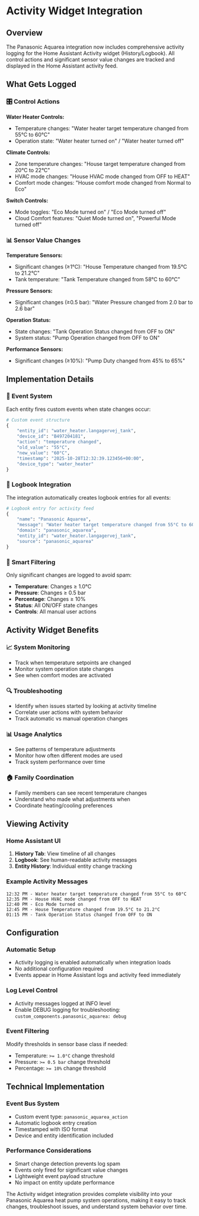 # Activity Widget Integration

## Overview

The Panasonic Aquarea integration now includes comprehensive activity logging for the Home Assistant Activity widget (History/Logbook). All control actions and significant sensor value changes are tracked and displayed in the Home Assistant activity feed.

## What Gets Logged

### 🎛️ **Control Actions**

**Water Heater Controls:**
- Temperature changes: "Water heater target temperature changed from 55°C to 60°C"
- Operation state: "Water heater turned on" / "Water heater turned off"

**Climate Controls:**
- Zone temperature changes: "House target temperature changed from 20°C to 22°C"
- HVAC mode changes: "House HVAC mode changed from OFF to HEAT"
- Comfort mode changes: "House comfort mode changed from Normal to Eco"

**Switch Controls:**
- Mode toggles: "Eco Mode turned on" / "Eco Mode turned off"
- Cloud Comfort features: "Quiet Mode turned on", "Powerful Mode turned off"

### 📊 **Sensor Value Changes**

**Temperature Sensors:**
- Significant changes (≥1°C): "House Temperature changed from 19.5°C to 21.2°C"
- Tank temperature: "Tank Temperature changed from 58°C to 60°C"

**Pressure Sensors:**
- Significant changes (≥0.5 bar): "Water Pressure changed from 2.0 bar to 2.6 bar"

**Operation Status:**
- State changes: "Tank Operation Status changed from OFF to ON"
- System status: "Pump Operation changed from OFF to ON"

**Performance Sensors:**
- Significant changes (≥10%): "Pump Duty changed from 45% to 65%"

## Implementation Details

### 🔧 **Event System**

Each entity fires custom events when state changes occur:

```python
# Custom event structure
{
    "entity_id": "water_heater.langagervej_tank",
    "device_id": "B497204181",
    "action": "temperature changed",
    "old_value": "55°C",
    "new_value": "60°C",
    "timestamp": "2025-10-28T12:32:39.123456+00:00",
    "device_type": "water_heater"
}
```

### 📝 **Logbook Integration**

The integration automatically creates logbook entries for all events:

```python
# Logbook entry for activity feed
{
    "name": "Panasonic Aquarea",
    "message": "Water heater target temperature changed from 55°C to 60°C",
    "domain": "panasonic_aquarea",
    "entity_id": "water_heater.langagervej_tank",
    "source": "panasonic_aquarea"
}
```

### 🎯 **Smart Filtering**

Only significant changes are logged to avoid spam:

- **Temperature**: Changes ≥ 1.0°C
- **Pressure**: Changes ≥ 0.5 bar  
- **Percentage**: Changes ≥ 10%
- **Status**: All ON/OFF state changes
- **Controls**: All manual user actions

## Activity Widget Benefits

### 📈 **System Monitoring**
- Track when temperature setpoints are changed
- Monitor system operation state changes
- See when comfort modes are activated

### 🔍 **Troubleshooting**
- Identify when issues started by looking at activity timeline
- Correlate user actions with system behavior
- Track automatic vs manual operation changes

### 📊 **Usage Analytics**
- See patterns of temperature adjustments
- Monitor how often different modes are used
- Track system performance over time

### 🏠 **Family Coordination**
- Family members can see recent temperature changes
- Understand who made what adjustments when
- Coordinate heating/cooling preferences

## Viewing Activity

### Home Assistant UI
1. **History Tab**: View timeline of all changes
2. **Logbook**: See human-readable activity messages
3. **Entity History**: Individual entity change tracking

### Example Activity Messages
```
12:32 PM - Water heater target temperature changed from 55°C to 60°C
12:35 PM - House HVAC mode changed from OFF to HEAT  
12:40 PM - Eco Mode turned on
12:45 PM - House Temperature changed from 19.5°C to 21.2°C
01:15 PM - Tank Operation Status changed from OFF to ON
```

## Configuration

### Automatic Setup
- Activity logging is enabled automatically when integration loads
- No additional configuration required
- Events appear in Home Assistant logs and activity feed immediately

### Log Level Control
- Activity messages logged at INFO level
- Enable DEBUG logging for troubleshooting: `custom_components.panasonic_aquarea: debug`

### Event Filtering
Modify thresholds in sensor base class if needed:
- Temperature: `>= 1.0°C` change threshold
- Pressure: `>= 0.5 bar` change threshold  
- Percentage: `>= 10%` change threshold

## Technical Implementation

### Event Bus System
- Custom event type: `panasonic_aquarea_action`
- Automatic logbook entry creation
- Timestamped with ISO format
- Device and entity identification included

### Performance Considerations
- Smart change detection prevents log spam
- Events only fired for significant value changes
- Lightweight event payload structure
- No impact on entity update performance

The Activity widget integration provides complete visibility into your Panasonic Aquarea heat pump system operations, making it easy to track changes, troubleshoot issues, and understand system behavior over time.